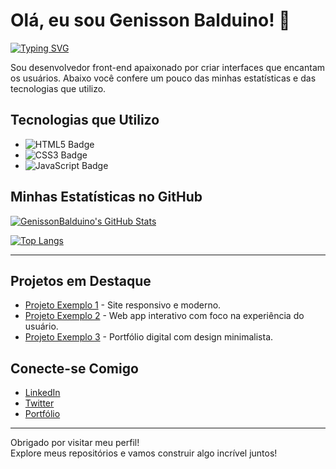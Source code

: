 # Olá, eu sou Genisson Balduino! 👋

[![Typing SVG](https://readme-typing-svg.herokuapp.com/?lines=HTML5;%20CSS3;%20JavaScript;&center=true&size=22)](https://git.io/typing-svg)

Sou desenvolvedor front-end apaixonado por criar interfaces que encantam os usuários. Abaixo você confere um pouco das minhas estatísticas e das tecnologias que utilizo.

## Tecnologias que Utilizo

- ![HTML5 Badge](https://img.shields.io/badge/HTML5-E34F26?style=for-the-badge&logo=html5&logoColor=white)
- ![CSS3 Badge](https://img.shields.io/badge/CSS3-1572B6?style=for-the-badge&logo=css3&logoColor=white)
- ![JavaScript Badge](https://img.shields.io/badge/JavaScript-F7DF1E?style=for-the-badge&logo=javascript&logoColor=black)

## Minhas Estatísticas no GitHub

[![GenissonBalduino's GitHub Stats](https://github-readme-stats.vercel.app/api?username=GenissonBalduino&show_icons=true&theme=radical)](https://github.com/anuraghazra/github-readme-stats)

[![Top Langs](https://github-readme-stats.vercel.app/api/top-langs/?username=GenissonBalduino&layout=compact&theme=radical)](https://github.com/anuraghazra/github-readme-stats)

---

## Projetos em Destaque

- [Projeto Exemplo 1](#) - Site responsivo e moderno.
- [Projeto Exemplo 2](#) - Web app interativo com foco na experiência do usuário.
- [Projeto Exemplo 3](#) - Portfólio digital com design minimalista.

## Conecte-se Comigo

- [LinkedIn](https://www.linkedin.com/in/genissonbalduino)
- [Twitter](https://twitter.com/genissonbalduino)
- [Portfólio](#)

---

Obrigado por visitar meu perfil!  
Explore meus repositórios e vamos construir algo incrível juntos!
